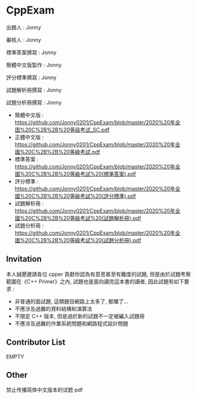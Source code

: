 # CppExam

出題人 : Jonny

審核人 : Jonny

標準答案撰寫 : Jonny

簡體中文版製作 : Jonny

評分標準撰寫 : Jonny

試題解析冊撰寫 : Jonny

試題分析冊撰寫 : Jonny

- 簡體中文版 : <https://github.com/Jonny0201/CppExam/blob/master/2020%20年全国%20C%2B%2B%20等级考试_SC.pdf>
- 正體中文版 : <https://github.com/Jonny0201/CppExam/blob/master/2020%20年全國%20C%2B%2B%20等級考試.pdf>
- 標準答案 : <https://github.com/Jonny0201/CppExam/blob/master/2020%20年全國%20C%2B%2B%20等級考試%20(標準答案).pdf>
- 評分標準 : <https://github.com/Jonny0201/CppExam/blob/master/2020%20年全國%20C%2B%2B%20等級考試%20(評分標準).pdf>
- 試題解析冊 : <https://github.com/Jonny0201/CppExam/blob/master/2020%20年全國%20C%2B%2B%20等級考試%20(試題解析冊).pdf>
- 試題分析冊 : <https://github.com/Jonny0201/CppExam/blob/master/2020%20年全國%20C%2B%2B%20等級考試%20(試題分析冊).pdf>

## Invitation

本人誠懇邀請各位 cpper 貢獻你認為有意思甚至有難度的試題, 但是由於試題考察範圍在《C++ Primer》之內, 試題也是面向讀完這本書的讀者, 因此試題有如下要求 :
- 非普通的面試題, 這類題目網路上太多了, 都爛了...
- 不應涉及過難的資料結構和演算法
- 不限定 C++ 版本, 但是過於新的試題不一定被編入試題冊
- 不應涉及過難的作業系統問題和網路程式設計問題

## Contributor List

EMPTY

## Other

禁止传播简体中文版本的试题 pdf
